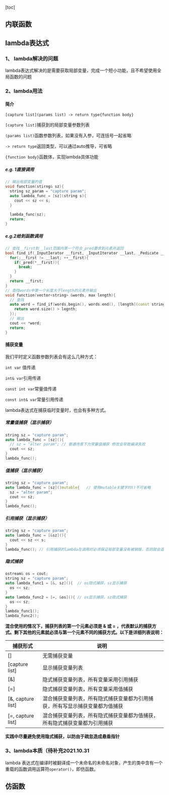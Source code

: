 [toc]



## 内联函数



## lambda表达式

### 1、 lambda解决的问题

lambda表达式解决的是需要获取局部变量，完成一个短小功能，且不希望使用全局函数的问题

### 2、lambda用法

#### 简介

`[capture list](params list) -> return type{function body}`

`[capture list]`捕获到的局部变量参数列表

`(params list)`函数参数列表，如果没有入参，可连括号一起省略

`-> return type`返回类型，可以通过auto推导，可省略

`{function body}`函数体，实现lambda具体功能

##### e.g. 1直接调用

```c++
// 输出局部变量的值
void function(stirng& sz){
  string sz_param = "capture param";
  auto lambda_func = [sz](string s){
    cout << sz << s;
  }
  
  lambda_func(sz);
  return;
}
```

##### e.g.2给到函数调用

```c++
// 查找__first到__last范围内第一个符合_pred要求到元素并返回
bool find_if(_InputIerator __first, _InputIterator __last, _Pedicate __pred){
  for(;__first != __last; ++__first){
    if(_pred(*__first)){
      break;
    }
  }
  return __first;
}
// 查找words中第一个长度大于length的元素并输出
void function(vector<string> &words, max length){
  // 查找
  auto word = find_if(words.begin(), words.end(), [length](const string& word){
    return word.size() > legnth;
  });
  // 输出
  cout << *word;
  return;
}
```

#### 捕获变量

我们平时定义函数参数列表会有这么几种方式：

`int var` 值传递

`int& var`引用传递

 `const int var`常量值传递

`const int& var`常量引用传递

lambda表达式在捕获临时变量时，也会有多种方式。

##### 常量值捕获（显示捕获）

 ```  c++
 string sz = "capture param"; 
 auto lambda_func = [sz](){
   // sz = "alter param"; // 普通场景下为常量值捕获 修改会导致编译失败
   cout << sz;
 }
 lambda_func();
 ```

##### 值捕获（显示捕获）

````c++
string sz = "capture param"; 
auto lambda_func = [sz]()mutable{	// 使用mutable关键字时()不可省略
  sz = "alter param";
  cout << sz;
}
lambda_func();
````

##### 引用捕获（显示捕获）

```c++
string sz = "capture param"; 
auto lambda_func = [&sz](){
  cout << sz << s;
}
lambda_func(); // 引用捕获的lambda在调用时必须保证局部变量没有被销毁，否则就会造成悬垂指针
```

##### 隐式捕获

```` c++
ostream& os = cout;
string sz = "capture param"; 
auto lambda_func1 = [&, sz](){	// os隐式捕获，sz显示捕获
  os << sz;
}
auto lambda_func2 = [=, &os](){	// os显示捕获，sz隐式捕获
  os << sz;
}
lambda_func1();
lambda_func2();
````

**混合使用的情况下，捕获列表的第一个元素必须是 & 或 = ，代表默认的捕获方式。剩下其他的元素就必须与第一个元素不同的捕获方式。以下是详细列表说明：**

| 捕获形式          | 说明                                                         |
| ----------------- | ------------------------------------------------------------ |
| []                | 无需捕获变量                                                 |
| [capture list]    | 显示捕获变量列表                                             |
| [&]               | 隐式捕获变量列表，所有变量采用引用捕获                       |
| [=]               | 隐式捕获变量列表，所有变量采用值捕获                         |
| [&, capture list] | 混合捕获变量列表，所有隐式捕获变量都为引用捕获，所有写显示捕获变量都为值捕获 |
| [=, capture list] | 混合捕获变量列表，所有隐式捕获变量都为值捕获，所有隐式捕获变量都为引用捕获 |

**实践中尽量避免使用隐式捕获，以防由于疏忽造成悬垂指针**

### 3、lambda本质（待补充2021.10.31

lambda 表达式在编译时被翻译成一个未命名的未命名对象，产生的类中含有一个重载的函数调用运算符`operator()`，即仿函数。

## 仿函数

